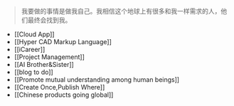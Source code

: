 >我要做的事情是做我自己。我相信这个地球上有很多和我一样需求的人，他们最终会找到我。


- [[Cloud App]]
- [[Hyper CAD Markup Language]]
- [[iCareer]]
- [[Project Management]]
- [[AI Brother&Sister]]
- [[blog to do]]
- [[Promote mutual understanding among human beings]]
- [[Create Once,Publish Where]]
- [[Chinese products going global]]
